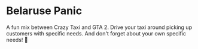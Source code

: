 # Belaruse Panic

A fun mix between Crazy Taxi and GTA 2.  Drive your taxi around picking up customers with specific needs.  And don't forget about your own specific needs! :poop:
